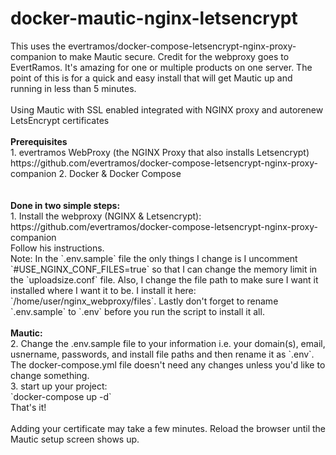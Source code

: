 # docker-mautic-nginx-letsencrypt
<p>This uses the evertramos/docker-compose-letsencrypt-nginx-proxy-companion to make Mautic secure. Credit for the webproxy goes to EvertRamos. It's amazing for one or multiple products on one server. The point of this is for a quick and easy install that will get Mautic up and running in less than 5 minutes.
<br>
  <br>
Using Mautic with SSL enabled integrated with NGINX proxy and autorenew LetsEncrypt certificates
<br>
  <br>
<strong>Prerequisites</strong><br>
1. evertramos WebProxy (the NGINX Proxy that also installs Letsencrypt)
  <br>https://github.com/evertramos/docker-compose-letsencrypt-nginx-proxy-companion
2. Docker & Docker Compose
<br>
  <br>
  <br>
<strong>Done in two simple steps:</strong>
  <br>
1. Install the webproxy (NGINX & Letsencrypt):
<br>
https://github.com/evertramos/docker-compose-letsencrypt-nginx-proxy-companion
  <br>Follow his instructions.
 <br>Note: In the `.env.sample` file the only things I change is I uncomment `#USE_NGINX_CONF_FILES=true` so that I can change the memory limit in the `uploadsize.conf` file. Also, I change the file path to make sure I want it installed where I want it to be. I install it here: `/home/user/nginx_webproxy/files`. Lastly don't forget to rename `.env.sample` to `.env` before you run the script to install it all.
<br>
  <br>
<strong>Mautic:</strong>
<br>
2. Change the .env.sample file to your information i.e. your domain(s), email, usnername, passwords, and install file paths and then rename it as `.env`. The docker-compose.yml file doesn't need any changes unless you'd like to change something.
<br>
3. start up your project:
<br>
`docker-compose up -d`
<br>
That's it!
<br>
  <br>
Adding your certificate may take a few minutes. Reload the browser until the Mautic setup screen shows up.</p>

